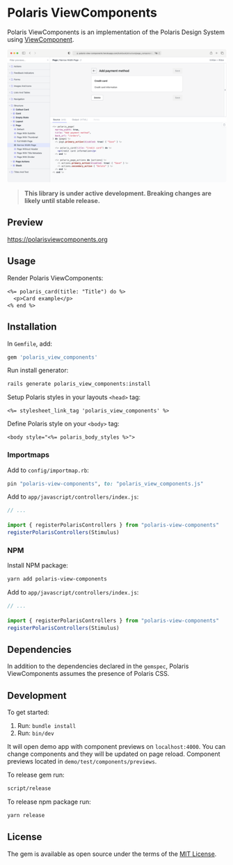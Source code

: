 # Polaris ViewComponents

Polaris ViewComponents is an implementation of the Polaris Design System using [ViewComponent](https://github.com/github/view_component).

![Polaris ViewComponents](.github/assets/preview.png)

> **This library is under active development. Breaking changes are likely until stable release.**

## Preview

https://polarisviewcomponents.org

## Usage

Render Polaris ViewComponents:

```erb
<%= polaris_card(title: "Title") do %>
  <p>Card example</p>
<% end %>
```

## Installation

In `Gemfile`, add:

```ruby
gem 'polaris_view_components'
```

Run install generator:
```bash
rails generate polaris_view_components:install
```

Setup Polaris styles in your layouts `<head>` tag:

```erb
<%= stylesheet_link_tag 'polaris_view_components' %>
```

Define Polaris style on your `<body>` tag:

```erb
<body style="<%= polaris_body_styles %>">
```

### Importmaps

Add to `config/importmap.rb`:

```rb
pin "polaris-view-components", to: "polaris_view_components.js"
```

Add to `app/javascript/controllers/index.js`:
```javascript
// ...

import { registerPolarisControllers } from "polaris-view-components"
registerPolarisControllers(Stimulus)
```

### NPM

Install NPM package:
```bash
yarn add polaris-view-components
```

Add to `app/javascript/controllers/index.js`:
```javascript
// ...

import { registerPolarisControllers } from "polaris-view-components"
registerPolarisControllers(Stimulus)
```

## Dependencies

In addition to the dependencies declared in the `gemspec`, Polaris ViewComponents assumes the presence of Polaris CSS.

## Development

To get started:

1. Run: `bundle install`
2. Run: `bin/dev`

It will open demo app with component previews on `localhost:4000`. You can change components and they will be updated on page reload. Component previews located in `demo/test/components/previews`.

To release gem run:
```bash
script/release
```

To release npm package run:
```bash
yarn release
```

## License

The gem is available as open source under the terms of the [MIT License](https://opensource.org/licenses/MIT).
